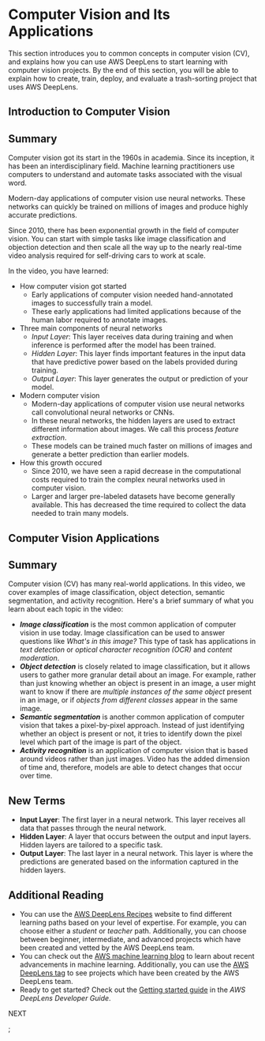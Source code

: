 ﻿# Computer Vision and Its Applications

This section introduces you to common concepts in computer vision (CV), and explains how you can use AWS DeepLens to start learning with computer vision projects. By the end of this section, you will be able to explain how to create, train, deploy, and evaluate a trash-sorting project that uses AWS DeepLens.

## Introduction to Computer Vision

## Summary

Computer vision got its start in the 1960s in academia. Since its inception, it has been an interdisciplinary field. Machine learning practitioners use computers to understand and automate tasks associated with the visual word.

Modern-day applications of computer vision use neural networks. These networks can quickly be trained on millions of images and produce highly accurate predictions.

Since 2010, there has been exponential growth in the field of computer vision. You can start with simple tasks like image classification and objection detection and then scale all the way up to the nearly real-time video analysis required for self-driving cars to work at scale.

In the video, you have learned:

-   How computer vision got started
    -   Early applications of computer vision needed hand-annotated images to successfully train a model.
    -   These early applications had limited applications because of the human labor required to annotate images.
-   Three main components of neural networks
    -   _Input Layer_: This layer receives data during training and when inference is performed after the model has been trained.
    -   _Hidden Layer_: This layer finds important features in the input data that have predictive power based on the labels provided during training.
    -   _Output Layer_: This layer generates the output or prediction of your model.
-   Modern computer vision
    -   Modern-day applications of computer vision use neural networks call convolutional neural networks or CNNs.
    -   In these neural networks, the hidden layers are used to extract different information about images. We call this process  _feature extraction_.
    -   These models can be trained much faster on millions of images and generate a better prediction than earlier models.
-   How this growth occured
    -   Since 2010, we have seen a rapid decrease in the computational costs required to train the complex neural networks used in computer vision.
    -   Larger and larger pre-labeled datasets have become generally available. This has decreased the time required to collect the data needed to train many models.

## Computer Vision Applications

## Summary

Computer vision (CV) has many real-world applications. In this video, we cover examples of image classification, object detection, semantic segmentation, and activity recognition. Here's a brief summary of what you learn about each topic in the video:

-   **_Image classification_**  is the most common application of computer vision in use today. Image classification can be used to answer questions like  _What's in this image?_  This type of task has applications in  _text detection_  or  _optical character recognition (OCR)_  and  _content moderation_.
-   **_Object detection_**  is closely related to image classification, but it allows users to gather more granular detail about an image. For example, rather than just knowing whether an object is present in an image, a user might want to know if there are  _multiple instances of the same object_  present in an image, or if _objects from different classes_  appear in the same image.
-   **_Semantic segmentation_**  is another common application of computer vision that takes a pixel-by-pixel approach. Instead of just identifying whether an object is present or not, it tries to identify down the pixel level which part of the image is part of the object.
-   **_Activity recognition_**  is an application of computer vision that is based around videos rather than just images. Video has the added dimension of time and, therefore, models are able to detect changes that occur over time.

## New Terms

-   **Input Layer**: The first layer in a neural network. This layer receives all data that passes through the neural network.
-   **Hidden Layer**: A layer that occurs between the output and input layers. Hidden layers are tailored to a specific task.
-   **Output Layer**: The last layer in a neural network. This layer is where the predictions are generated based on the information captured in the hidden layers.

## Additional Reading

-   You can use the  [AWS DeepLens Recipes](https://www.awsdeeplens.recipes/?utm_source=Udacity&utm_medium=Webpage&utm_campaign=Udacity%20AWS%20ML%20Foundations%20Course)  website to find different learning paths based on your level of expertise. For example, you can choose either a  _student_  or  _teacher_  path. Additionally, you can choose between beginner, intermediate, and advanced projects which have been created and vetted by the AWS DeepLens team.
-   You can check out the  [AWS machine learning blog](https://aws.amazon.com/blogs/machine-learning/?utm_source=Udacity&utm_medium=Webpage&utm_campaign=Udacity%20AWS%20ML%20Foundations%20Course)  to learn about recent advancements in machine learning. Additionally, you can use the  [AWS DeepLens tag](https://aws.amazon.com/blogs/machine-learning/category/artificial-intelligence/aws-deeplens/?utm_source=Udacity&utm_medium=Webpage&utm_campaign=Udacity%20AWS%20ML%20Foundations%20Course)  to see projects which have been created by the AWS DeepLens team.
-   Ready to get started? Check out the  [Getting started guide](https://docs.aws.amazon.com/deeplens/latest/dg/deeplens-getting-started.html?utm_source=Udacity&utm_medium=Webpage&utm_campaign=Udacity%20AWS%20ML%20Foundations%20Course)  in the _AWS DeepLens Developer Guide_.

NEXT

;
